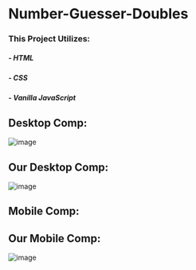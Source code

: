# Number-Guesser-Doubles

### This Project Utilizes:
##### - HTML
##### - CSS
##### - Vanilla JavaScript

## Desktop Comp:
![image](https://user-images.githubusercontent.com/47184994/57271334-578a0800-704c-11e9-8bde-9958295d86a9.png)

## Our Desktop Comp: 
![image](https://user-images.githubusercontent.com/47184994/57468241-540ba200-7241-11e9-9fce-5ad229e733ed.png)

## Mobile Comp:


## Our Mobile Comp:
![image](https://user-images.githubusercontent.com/47184994/57649743-395d6400-7586-11e9-97e0-d9730c660b44.png)


